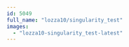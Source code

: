 ```yaml
---
id: 5049
full_name: "lozza10/singularity_test"
images: 
  - "lozza10-singularity_test-latest"
---
```

